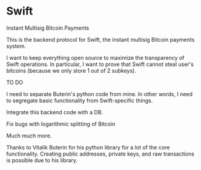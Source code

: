 Swift
=====

Instant Multisig Bitcoin Payments


This is the backend protocol for Swift, the instant multisig Bitcoin payments system.

I want to keep everything open source to maximize the transparency of Swift operations.  In particular, I want to prove that Swift cannot steal user's bitcoins (because we only store 1 out of 2 subkeys).


TO DO

I need to separate Buterin's python code from mine.  In other words, I need to segregate basic functionality from Swift-specific things.

Integrate this backend code with a DB.

Fix bugs with logarithmic splitting of Bitcoin

Much much more.





Thanks to
Vitalik Buterin for his python library for a lot of the core functionality.  Creating public addresses, private keys, and raw transactions is possible due to his library.
